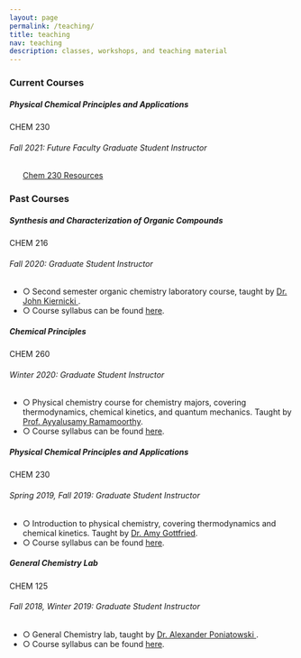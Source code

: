 ```yaml
---
layout: page
permalink: /teaching/
title: teaching
nav: teaching
description: classes, workshops, and teaching material
---
```



<h3 class="mt-4">Current Courses</h3>

<div class="card mt-3">
  <div class="p-3">
    <div class="row">
      <div class="col-sm-10">
        <h5 class="font-weight-bold">Physical Chemical Principles and Applications</h5>
      </div>
      <div class="col-sm-2 text-left text-sm-right">
        <span class="badge font-weight-bold light-blue darken-1 text-uppercase align-middle"  href="https://www.cs.cmu.edu/~pradeepr/courses/701/2018-spring/" target="_blank">
            CHEM 230
        </span>
      </div>
    </div>
    <h6 class="font-italic mt-2 mt-sm-0">Fall 2021: Future Faculty Graduate Student Instructor</h6>
    <ul class="card-text font-weight-light list-group list-group-flush">
	<a href="/teaching/chem230" > Chem 230 Resources </a>	
    </ul>
  </div>
</div>

<h3 class="mt-4">Past Courses</h3>


<div class="card mt-3">
  <div class="p-3">
    <div class="row">
      <div class="col-sm-10">
        <h5 class="font-weight-bold">Synthesis and Characterization of Organic Compounds </h5>
      </div>
      <div class="col-sm-2 text-left text-sm-right">
        <span class="badge font-weight-bold light-blue darken-1 text-uppercase align-middle">
            CHEM 216
        </span>
      </div>
    </div>
    <h6 class="font-italic mt-2 mt-sm-0"> Fall 2020: Graduate Student Instructor</h6>
    <ul class="card-text font-weight-light list-group list-group-flush">
      <li class="list-group-item">○ Second semester organic chemistry laboratory course, taught by  <a href="https://lsa.umich.edu/chem/people/post-doctoral-fellows/kiernicj.html" target="_blank"> Dr.  John Kiernicki </a>.</li>
      <li class="list-group-item">○ Course syllabus can be found <a href="/assets/pdf/chem216.pdf" target="_blank">here</a>.</li>
    </ul>
  </div>
</div>


<div class="card mt-3">
  <div class="p-3">
    <div class="row">
      <div class="col-sm-10">
        <h5 class="font-weight-bold">Chemical Principles</h5>
      </div>
      <div class="col-sm-2 text-left text-sm-right">
        <span class="badge font-weight-bold light-blue darken-1 text-uppercase align-middle">
            CHEM 260
        </span>
      </div>
    </div>
    <h6 class="font-italic mt-2 mt-sm-0"> Winter 2020: Graduate Student Instructor</h6>
    <ul class="card-text font-weight-light list-group list-group-flush">
      <li class="list-group-item">○ Physical chemistry course for chemistry majors, covering thermodynamics, chemical kinetics, and quantum mechanics. Taught by  <a href="https://lsa.umich.edu/chem/people/faculty/ramamoor.html" target="_blank">Prof. Ayyalusamy Ramamoorthy</a>.</li>
      <li class="list-group-item">○ Course syllabus can be found <a href="/assets/pdf/chem260.pdf" target="_blank">here</a>.</li>
    </ul>
  </div>
</div>


<div class="card mt-3">
  <div class="p-3">
    <div class="row">
      <div class="col-sm-10">
        <h5 class="font-weight-bold">Physical Chemical Principles and Applications</h5>
      </div>
      <div class="col-sm-2 text-left text-sm-right">
        <span class="badge font-weight-bold light-blue darken-1 text-uppercase align-middle"  href="https://www.cs.cmu.edu/~pradeepr/courses/701/2018-spring/" target="_blank">
            CHEM 230
        </span>
      </div>
    </div>
    <h6 class="font-italic mt-2 mt-sm-0">Spring 2019, Fall 2019: Graduate Student Instructor</h6>
    <ul class="card-text font-weight-light list-group list-group-flush">
      <li class="list-group-item">○ Introduction to physical chemistry, covering thermodynamics and chemical kinetics. Taught by <a href="https://lsa.umich.edu/chem/people/faculty/acgottfr.html" target="_blank">Dr. Amy Gottfried</a>. </li>
      <li class="list-group-item">○ Course syllabus can be found <a href="/assets/pdf/chem230.pdf" target="_blank">here</a>.</li>
    </ul>
  </div>
</div>

<div class="card mt-3">
  <div class="p-3">
    <div class="row">
      <div class="col-sm-10">
        <h5 class="font-weight-bold">General Chemistry Lab</h5>
      </div>
      <div class="col-sm-2 text-left text-sm-right">
        <span class="badge font-weight-bold light-blue darken-1 text-uppercase align-middle">
            CHEM 125
        </span>
      </div>
    </div>
    <h6 class="font-italic mt-2 mt-sm-0">Fall 2018, Winter 2019: Graduate Student Instructor</h6>
    <ul class="card-text font-weight-light list-group list-group-flush">
      <li class="list-group-item">○ General Chemistry lab, taught by  <a href="https://lsa.umich.edu/chem/people/faculty/aponiato.html" target="_blank">Dr. Alexander Poniatowski </a>.</li>
      <li class="list-group-item">○ Course syllabus can be found <a href="/assets/pdf/chem125.pdf" target="_blank">here</a>.</li>
    </ul>
  </div>
</div>
